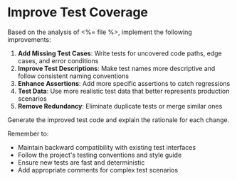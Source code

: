 # Improve Test Coverage

Based on the analysis of <%= file %>, implement the following improvements:

1. **Add Missing Test Cases**: Write tests for uncovered code paths, edge cases, and error conditions
2. **Improve Test Descriptions**: Make test names more descriptive and follow consistent naming conventions
3. **Enhance Assertions**: Add more specific assertions to catch regressions
4. **Test Data**: Use more realistic test data that better represents production scenarios
5. **Remove Redundancy**: Eliminate duplicate tests or merge similar ones

Generate the improved test code and explain the rationale for each change.

Remember to:
- Maintain backward compatibility with existing test interfaces
- Follow the project's testing conventions and style guide
- Ensure new tests are fast and deterministic
- Add appropriate comments for complex test scenarios